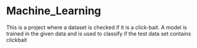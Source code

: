 # Machine_Learning
This is a project where a dataset is checked if it is a click-bait.
A model is trained in the given data and is used to classify if the test data set contains clickbait
